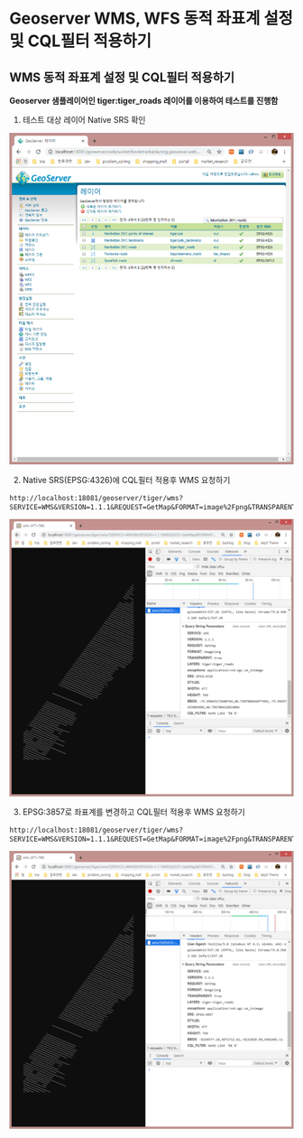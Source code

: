 # Geoserver WMS, WFS 동적 좌표계 설정 및 CQL필터 적용하기

## WMS 동적 좌표계 설정 및 CQL필터 적용하기
__Geoserver 샘플레이어인 tiger:tiger_roads 레이어를 이용하여 테스트를 진행함__

01. 테스트 대상 레이어 Native SRS 확인
<img src='geoserver/screenshots/tiger_roads.PNG' />

02. Native SRS(EPSG:4326)에 CQL필터 적용후 WMS 요청하기
```
http://localhost:18081/geoserver/tiger/wms?SERVICE=WMS&VERSION=1.1.1&REQUEST=GetMap&FORMAT=image%2Fpng&TRANSPARENT=true&LAYERS=tiger%3Atiger_roads&exceptions=application%2Fvnd.ogc.se_inimage&SRS=EPSG%3A4326&STYLES=&WIDTH=477&HEIGHT=769&BBOX=-73.99043172600746,40.730780661077496,-73.94957453009606,40.796700418024066&CQL_FILTER=NAME%20LIKE%20%27%25E%20%25%27
```
<img src='geoserver/screenshots/WMS_CQL_4326.PNG' />

03. EPSG:3857로 좌표계를 변경하고 CQL필터 적용후 WMS 요청하기
```
http://localhost:18081/geoserver/tiger/wms?SERVICE=WMS&VERSION=1.1.1&REQUEST=GetMap&FORMAT=image%2Fpng&TRANSPARENT=true&LAYERS=tiger%3Atiger_roads&exceptions=application%2Fvnd.ogc.se_inimage&SRS=EPSG%3A3857&STYLES=&WIDTH=477&HEIGHT=769&BBOX=-8236577.18,4972712.61,-8232028.98,4982401.11&CQL_FILTER=NAME%20LIKE%20%27%25E%20%25%27
```
<img src='geoserver/screenshots/WMS_CQL_3857.PNG' />
